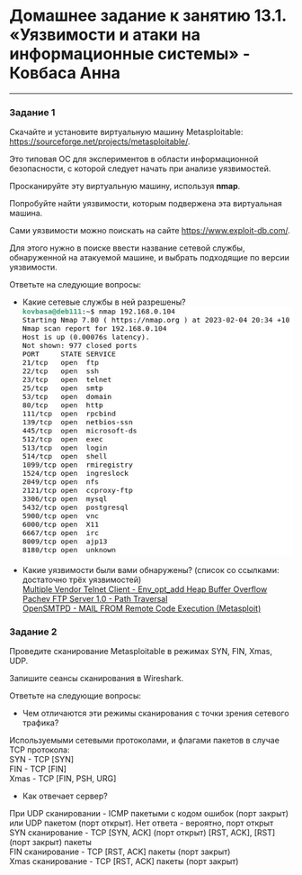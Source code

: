 # Домашнее задание к занятию 13.1. «Уязвимости и атаки на информационные системы» - Ковбаса Анна

------

### Задание 1

Скачайте и установите виртуальную машину Metasploitable: https://sourceforge.net/projects/metasploitable/.

Это типовая ОС для экспериментов в области информационной безопасности, с которой следует начать при анализе уязвимостей.

Просканируйте эту виртуальную машину, используя **nmap**.

Попробуйте найти уязвимости, которым подвержена эта виртуальная машина.

Сами уязвимости можно поискать на сайте https://www.exploit-db.com/.

Для этого нужно в поиске ввести название сетевой службы, обнаруженной на атакуемой машине, и выбрать подходящие по версии уязвимости.

Ответьте на следующие вопросы:

- Какие сетевые службы в ней разрешены?<br>
![1-1](https://github.com/kovbasaad/13-1-homework/blob/main/img/1-1.JPG)

- Какие уязвимости были вами обнаружены? (список со ссылками: достаточно трёх уязвимостей)<br>
[Multiple Vendor Telnet Client - Env_opt_add Heap Buffer Overflow](https://www.exploit-db.com/exploits/25303)<br>
[Pachev FTP Server 1.0 - Path Traversal](https://www.exploit-db.com/exploits/47956)<br>
[OpenSMTPD - MAIL FROM Remote Code Execution (Metasploit)](https://www.exploit-db.com/exploits/48038)
  

### Задание 2

Проведите сканирование Metasploitable в режимах SYN, FIN, Xmas, UDP.

Запишите сеансы сканирования в Wireshark.

Ответьте на следующие вопросы:

- Чем отличаются эти режимы сканирования с точки зрения сетевого трафика?

Используемыми сетевыми протоколами, и флагами пакетов в случае TCP протокола: <br>
SYN - TCP [SYN]<br>
FIN - TCP [FIN]<br>
Xmas - TCP [FIN, PSH, URG]<br>

- Как отвечает сервер?

При UDP сканировании - ICMP пакетыми с кодом ошибок (порт закрыт) или UDP пакетом (порт открыт). Нет ответа - вероятно, порт открыт<br>
SYN сканирование - TCP [SYN, ACK] (порт открыт) [RST, ACK], [RST] (порт закрыт) пакеты<br>
FIN сканирование - TCP [RST, ACK] пакеты (порт закрыт)<br>
Xmas сканирование - TCP [RST, ACK] пакеты (порт закрыт)<br>
